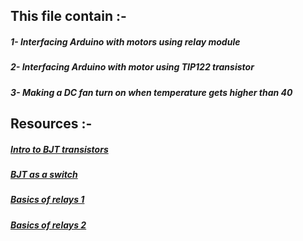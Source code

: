 ## This file contain :-
##### 1- Interfacing Arduino with motors using relay module 
##### 2- Interfacing Arduino with motor using TIP122 transistor
##### 3- Making a DC fan turn on when temperature gets higher than 40 

## Resources :-
##### [Intro to BJT transistors](https://youtu.be/2uowMENwiHQ?si=MYqpVYYRobmyxggx) 
##### [BJT as a switch](https://youtu.be/WRm2oUw4owE?si=FTny1TqHH6cwDJvx)
##### [Basics of relays 1](https://youtu.be/n9renPKEtUc?si=Mscb0fRiB4MzCF8E)
##### [Basics of relays 2](https://youtu.be/2BdevOmN-Zk?si=k7gXbCacY4Doi7xJ)
